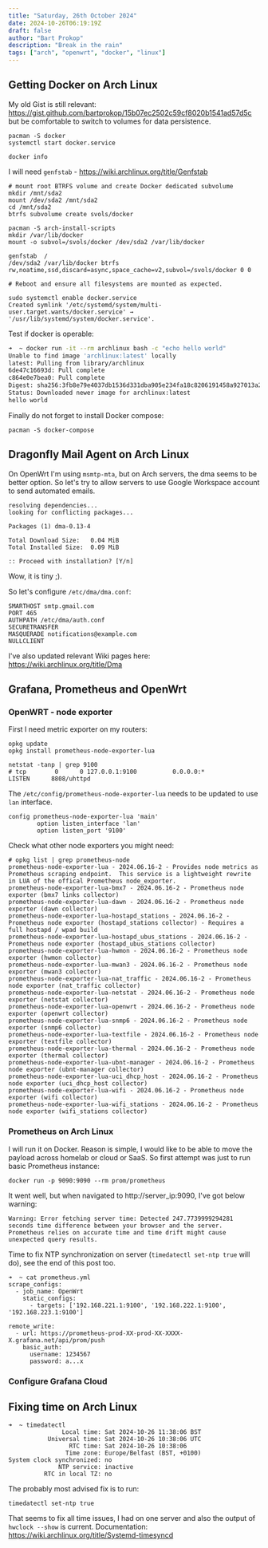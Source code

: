 ```yaml
---
title: "Saturday, 26th October 2024"
date: 2024-10-26T06:19:19Z
draft: false
author: "Bart Prokop"
description: "Break in the rain"
tags: ["arch", "openwrt", "docker", "linux"]
---
```


## Getting Docker on Arch Linux

My old Gist is still relevant: https://gist.github.com/bartprokop/15b07ec2502c59cf8020b1541ad57d5c but be comfortable to switch to volumes for data persistence.

```
pacman -S docker
systemctl start docker.service

docker info
```

I will need `genfstab` - https://wiki.archlinux.org/title/Genfstab

```
# mount root BTRFS volume and create Docker dedicated subvolume
mkdir /mnt/sda2
mount /dev/sda2 /mnt/sda2
cd /mnt/sda2
btrfs subvolume create svols/docker

pacman -S arch-install-scripts
mkdir /var/lib/docker
mount -o subvol=/svols/docker /dev/sda2 /var/lib/docker

genfstab  /
/dev/sda2 /var/lib/docker btrfs rw,noatime,ssd,discard=async,space_cache=v2,subvol=/svols/docker 0 0

# Reboot and ensure all filesystems are mounted as expected.

sudo systemctl enable docker.service
Created symlink '/etc/systemd/system/multi-user.target.wants/docker.service' → '/usr/lib/systemd/system/docker.service'.
```

Test if docker is operable:

```zsh
➜  ~ docker run -it --rm archlinux bash -c "echo hello world"
Unable to find image 'archlinux:latest' locally
latest: Pulling from library/archlinux
6de47c16693d: Pull complete
c864e0e7bea0: Pull complete
Digest: sha256:3fb8e79e4037db1536d331dba905e234fa18c8206191458a927013a2d2dafc50
Status: Downloaded newer image for archlinux:latest
hello world
```

Finally do not forget to install Docker compose:

```
pacman -S docker-compose
```

## Dragonfly Mail Agent on Arch Linux

On OpenWrt I'm using `msmtp-mta`, but on Arch servers, the dma seems to be better option.
So let's try to allow servers to use Google Workspace account to send automated emails.

```
resolving dependencies...
looking for conflicting packages...

Packages (1) dma-0.13-4

Total Download Size:   0.04 MiB
Total Installed Size:  0.09 MiB

:: Proceed with installation? [Y/n]
```

Wow, it is tiny ;).

So let's configure `/etc/dma/dma.conf`:

```
SMARTHOST smtp.gmail.com
PORT 465
AUTHPATH /etc/dma/auth.conf
SECURETRANSFER
MASQUERADE notifications@example.com
NULLCLIENT
```

I've also updated relevant Wiki pages here: https://wiki.archlinux.org/title/Dma

## Grafana, Prometheus and OpenWrt

### OpenWRT - node exporter

First I need metric exporter on my routers:

```
opkg update
opkg install prometheus-node-exporter-lua

netstat -tanp | grep 9100
# tcp        0      0 127.0.0.1:9100          0.0.0.0:*               LISTEN      8808/uhttpd
```

The `/etc/config/prometheus-node-exporter-lua` needs to be updated to use `lan` interface.

```
config prometheus-node-exporter-lua 'main'
        option listen_interface 'lan'
        option listen_port '9100'
```

Check what other node exporters you might need:

```
# opkg list | grep prometheus-node
prometheus-node-exporter-lua - 2024.06.16-2 - Provides node metrics as Prometheus scraping endpoint.  This service is a lightweight rewrite in LUA of the offical Prometheus node_exporter.
prometheus-node-exporter-lua-bmx7 - 2024.06.16-2 - Prometheus node exporter (bmx7 links collector)
prometheus-node-exporter-lua-dawn - 2024.06.16-2 - Prometheus node exporter (dawn collector)
prometheus-node-exporter-lua-hostapd_stations - 2024.06.16-2 - Prometheus node exporter (hostapd_stations collector) - Requires a full hostapd / wpad build
prometheus-node-exporter-lua-hostapd_ubus_stations - 2024.06.16-2 - Prometheus node exporter (hostapd_ubus_stations collector)
prometheus-node-exporter-lua-hwmon - 2024.06.16-2 - Prometheus node exporter (hwmon collector)
prometheus-node-exporter-lua-mwan3 - 2024.06.16-2 - Prometheus node exporter (mwan3 collector)
prometheus-node-exporter-lua-nat_traffic - 2024.06.16-2 - Prometheus node exporter (nat_traffic collector)
prometheus-node-exporter-lua-netstat - 2024.06.16-2 - Prometheus node exporter (netstat collector)
prometheus-node-exporter-lua-openwrt - 2024.06.16-2 - Prometheus node exporter (openwrt collector)
prometheus-node-exporter-lua-snmp6 - 2024.06.16-2 - Prometheus node exporter (snmp6 collector)
prometheus-node-exporter-lua-textfile - 2024.06.16-2 - Prometheus node exporter (textfile collector)
prometheus-node-exporter-lua-thermal - 2024.06.16-2 - Prometheus node exporter (thermal collector)
prometheus-node-exporter-lua-ubnt-manager - 2024.06.16-2 - Prometheus node exporter (ubnt-manager collector)
prometheus-node-exporter-lua-uci_dhcp_host - 2024.06.16-2 - Prometheus node exporter (uci_dhcp_host collector)
prometheus-node-exporter-lua-wifi - 2024.06.16-2 - Prometheus node exporter (wifi collector)
prometheus-node-exporter-lua-wifi_stations - 2024.06.16-2 - Prometheus node exporter (wifi_stations collector)
```

### Prometheus on Arch Linux

I will run it on Docker.
Reason is simple, I would like to be able to move the payload across homelab or cloud or SaaS.
So first attempt was just to run basic Prometheus instance:

```
docker run -p 9090:9090 --rm prom/prometheus
```

It went well, but when navigated to http://server_ip:9090, I've got below warning:


```
Warning: Error fetching server time: Detected 247.7739999294281 seconds time difference between your browser and the server. Prometheus relies on accurate time and time drift might cause unexpected query results.
```

Time to fix NTP synchronization on server (`timedatectl set-ntp true` will do), see the end of this post too.

```
➜  ~ cat prometheus.yml
scrape_configs:
  - job_name: OpenWrt
    static_configs:
      - targets: ['192.168.221.1:9100', '192.168.222.1:9100', '192.168.223.1:9100']

remote_write:
  - url: https://prometheus-prod-XX-prod-XX-XXXX-X.grafana.net/api/prom/push
    basic_auth:
      username: 1234567
      password: a...x
```

### Configure Grafana Cloud


## Fixing time on Arch Linux

```
➜  ~ timedatectl
               Local time: Sat 2024-10-26 11:38:06 BST
           Universal time: Sat 2024-10-26 10:38:06 UTC
                 RTC time: Sat 2024-10-26 10:38:06
                Time zone: Europe/Belfast (BST, +0100)
System clock synchronized: no
              NTP service: inactive
          RTC in local TZ: no
```

The probably most advised fix is to run:

```
timedatectl set-ntp true
```

That seems to fix all time issues, I had on one server and also the output of `hwclock --show` is current.
Documentation: https://wiki.archlinux.org/title/Systemd-timesyncd
